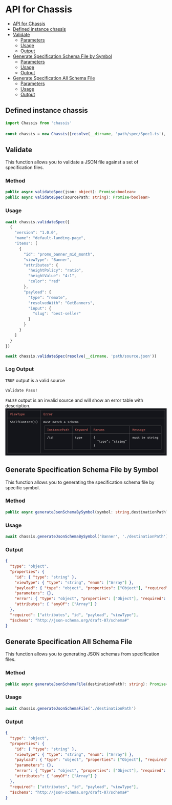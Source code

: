# API for Chassis

- [API for Chassis](#api-for-chassis)
- [Defined instance chassis](#defined-instance-chassis)
- [Validate](#validate)
  - [Parameters](#parameters)
  - [Usage](#usage)
  - [Output](#output)
- [Generate Specification Schema File by Symbol](#generate-specification-schema-file-by-symbol)
  - [Parameters](#parameters-1)
  - [Usage](#usage-1)
  - [Output](#output-1)
- [Generate Specification All Schema File](#generate-specification-all-schema-file)
  - [Parameters](#parameters-2)
  - [Usage](#usage-2)
  - [Output](#output-2)

## Defined instance chassis

```ts
import Chassis from 'chassis'

const chassis = new Chassis([resolve(__dirname, 'path/spec/Spec1.ts'), resolve(__dirname, 'path/spec/Spec2.ts')])
```

## Validate

This function allows you to validate a JSON file against a set of specification files.

### Method

```ts
public async validateSpec(json: object): Promise<boolean>
public async validateSpec(sourcePath: string): Promise<boolean>
```

### Usage

```ts
await chassis.validateSpec({
  {
    "version": "1.0.0",
    "name": "default-landing-page",
    "items": [
      {
        "id": "promo_banner_mid_month",
        "viewType": "Banner",
        "attributes": {
          "heightPolicy": "ratio",
          "heightValue": "4:1",
          "color": "red"
        },
        "payload": {
          "type": "remote",
          "resolvedWith": "GetBanners",
          "input": {
            "slug": "best-seller"
          }
        }
      }
    ]
  }
})
```

```ts
await chassis.validateSpec(resolve(__dirname, 'path/source.json'))
```

### Log Output

`TRUE` output is a valid source

```bash
Validate Pass!
```

`FALSE` output is an invalid source and will show an error table with description.
![ErrorTable](../asset/error-table.png)

## Generate Specification Schema File by Symbol

This function allows you to generating the specification schema file by specific symbol.

### Method

```ts
public async generateJsonSchemaBySymbol(symbol: string,destinationPath?: string,generateFile = false): Promise<JSONSchema>
```

### Usage

```ts
await chassis.generateJsonSchemaBySymbol('Banner', './destinationPath')
```

### Output

```json
{
  "type": "object",
  "properties": {
    "id": { "type": "string" },
    "viewType": { "type": "string", "enum": ["Array"] },
    "payload": { "type": "object", "properties": ["Object"], "required": ["Array"] },
    "parameters": {},
    "error": { "type": "object", "properties": ["Object"], "required": ["Array"] },
    "attributes": { "anyOf": ["Array"] }
  },
  "required": ["attributes", "id", "payload", "viewType"],
  "$schema": "http://json-schema.org/draft-07/schema#"
}
```

## Generate Specification All Schema File

This function allows you to generating JSON schemas from specification files.

### Method

```ts
public async generateJsonSchemaFile(destinationPath?: string): Promise<Record<string, JSONSchema>>
```

### Usage

```ts
await chassis.generateJsonSchemaFile('./destinationPath')
```

### Output

```json
{
  "type": "object",
  "properties": {
    "id": { "type": "string" },
    "viewType": { "type": "string", "enum": ["Array"] },
    "payload": { "type": "object", "properties": ["Object"], "required": ["Array"] },
    "parameters": {},
    "error": { "type": "object", "properties": ["Object"], "required": ["Array"] },
    "attributes": { "anyOf": ["Array"] }
  },
  "required": ["attributes", "id", "payload", "viewType"],
  "$schema": "http://json-schema.org/draft-07/schema#"
}
```
